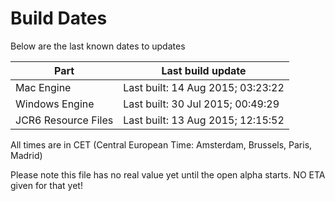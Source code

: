 # Build Dates

Below are the last known dates to updates

Part | Last build update
-----|-----
Mac Engine | Last built: 14 Aug 2015; 03:23:22
Windows Engine | Last built: 30 Jul 2015; 00:49:29
JCR6 Resource Files | Last built: 13 Aug 2015; 12:15:52
All times are in CET (Central European Time: Amsterdam, Brussels, Paris, Madrid)


Please note this file has no real value yet until the open alpha starts. NO ETA given for that yet!

